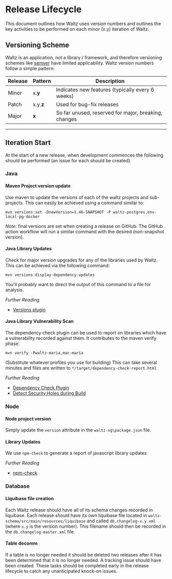 
# Release Lifecycle

This document outlines how Waltz uses version numbers and outlines the key activities to be 
performed on each minor (x.y) iteration of Waltz.

  

## Versioning Scheme

Waltz is an application, not a library / framework, and therefore versioning schemes 
like [semver](https://semver.org/) have limited applicability.  Waltz version numbers follow a 
simple pattern:
 
Release | Pattern | Description
--- | --- | ---
Minor | x.**y** | Indicates new features (typically every 6 weeks)
Patch | x.y.**z** | Used for bug-fix releases
Major | **x** | So far unused, reserved for major, breaking, changes

----


## Iteration Start

At the start of a new release, when development commences the following should be performed (an issue for each should be created).

### Java

#### Maven Project version update

Use maven to update the versions of each of the waltz projects and sub-projects. 
This can easily be achieved using a command similar to:

`mvn versions:set -DnewVersion=1.46-SNAPSHOT -P waltz-postgres,env-local-pg-docker`

*Note:* final versions are set when creating a release on GitHub.
The GitHub action workflow will run a similar command with the desired (non-snapshot version).

#### Java Library Updates

Check for major version upgrades for any of the libraries used by Waltz.  This can be achieved via the following command:

`mvn versions:display-dependency-updates`

You'll probably want to direct the output of this command to a file for analysis.

_Further Reading_  

- [Versions plugin](http://www.mojohaus.org/versions-maven-plugin/)


#### Java Library Vulnerability Scan

The dependency check plugin can be used to report on libraries which have a vulnerability recorded against them.  It contributes to the maven verify phase:

`mvn verify -Pwaltz-maria,mac-maria`

(Substitute whatever profiles you use for building) 
This can take several minutes and files are written to `*/target/dependency-check-report.html`

_Further Reading_

- [Dependency Check Plugin](https://www.owasp.org/index.php/OWASP_Dependency_Check)
- [Detect Security Holes during Build](https://blog.hackeriet.no/detect-security-holes-during-build/)


### Node

#### Node project version

Simply update the `version` attribute in the `waltz-ng\package.json` file.

#### Library Updates

We use `npm-check` to generate a report of javascript library updates

_Further Reading_

- [npm-check](https://github.com/dylang/npm-check)


### Database

#### Liquibase file creation

Each Waltz release should have all of its schema changes recorded in liquibase.
Each release should have its own liquibase file located in `waltz-schema/src/main/resources/liquibase` and called `db.changelog-x.y.xml` (where `x.y` is the version number).
This filename should then be recorded in the `db.changelog-master.xml` file.

#### Table decomm

If a table is no longer needed it should be deleted two releases after it has been determined that it is no longer needed.  A tracking issue should have been created.  These tasks should be completed early in the release lifecycle to catch any unanticipated knock-on issues.

